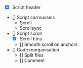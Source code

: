 - [x] Script header
- [] Script carroussels
    - Scroll
    - Scrollsync
- [] Script scroll
    - [x] Scroll btns
    - [] Smooth scroll on anchors
- [] Code reorganisation
    - [] Split files
    - [] Comment